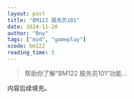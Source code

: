 ```yaml
---
layout: post
title: "BM122 服务员101"
date: 2024-11-20
author: "Bny"
tags: ["mod", "gameplay"]
scode: bm122
reading_time: 5
---
```


> 帮助你了解“BM122 服务员101”功能...

内容后续填充。
